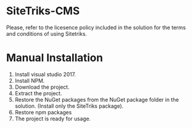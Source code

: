 # SiteTriks-CMS


Please, refer to the licesence policy included in the solution for the terms and conditions of using Sitetriks.

# Manual Installation

1. Install visual studio 2017.
2. Install NPM.
3. Download the project.
4. Extract the project.
5. Restore the NuGet packages from the NuGet package folder in the solution. (Install only the SiteTriks package).
7. Restore npm packages
6. The project is ready for usage.
